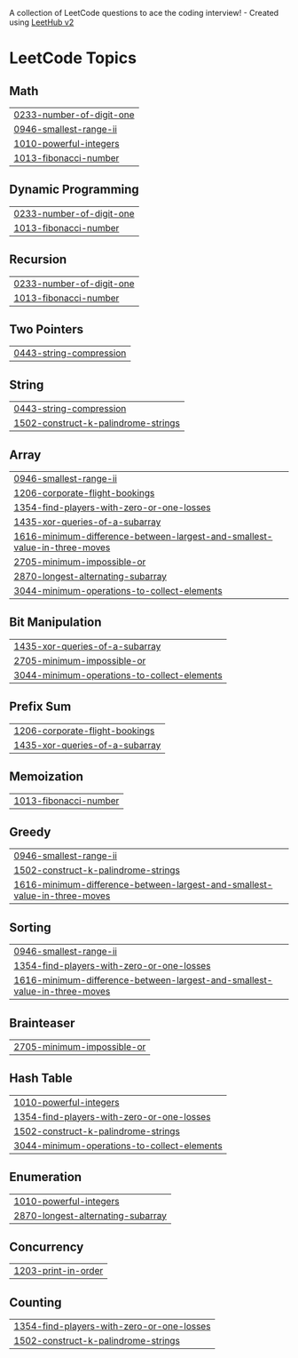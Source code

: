 A collection of LeetCode questions to ace the coding interview! - Created using [LeetHub v2](https://github.com/arunbhardwaj/LeetHub-2.0)
<!---LeetCode Topics Start-->
# LeetCode Topics
## Math
|  |
| ------- |
| [0233-number-of-digit-one](https://github.com/hamna321/Leetcode-Q-242/tree/master/0233-number-of-digit-one) |
| [0946-smallest-range-ii](https://github.com/hamna321/LeetcodeQuestions/tree/master/0946-smallest-range-ii) |
| [1010-powerful-integers](https://github.com/hamna321/LeetcodeQuestions/tree/master/1010-powerful-integers) |
| [1013-fibonacci-number](https://github.com/hamna321/Leetcode-Q-242/tree/master/1013-fibonacci-number) |
## Dynamic Programming
|  |
| ------- |
| [0233-number-of-digit-one](https://github.com/hamna321/Leetcode-Q-242/tree/master/0233-number-of-digit-one) |
| [1013-fibonacci-number](https://github.com/hamna321/Leetcode-Q-242/tree/master/1013-fibonacci-number) |
## Recursion
|  |
| ------- |
| [0233-number-of-digit-one](https://github.com/hamna321/Leetcode-Q-242/tree/master/0233-number-of-digit-one) |
| [1013-fibonacci-number](https://github.com/hamna321/Leetcode-Q-242/tree/master/1013-fibonacci-number) |
## Two Pointers
|  |
| ------- |
| [0443-string-compression](https://github.com/hamna321/Leetcode-Q-242/tree/master/0443-string-compression) |
## String
|  |
| ------- |
| [0443-string-compression](https://github.com/hamna321/Leetcode-Q-242/tree/master/0443-string-compression) |
| [1502-construct-k-palindrome-strings](https://github.com/hamna321/LeetcodeQuestions/tree/master/1502-construct-k-palindrome-strings) |
## Array
|  |
| ------- |
| [0946-smallest-range-ii](https://github.com/hamna321/LeetcodeQuestions/tree/master/0946-smallest-range-ii) |
| [1206-corporate-flight-bookings](https://github.com/hamna321/LeetcodeQuestions/tree/master/1206-corporate-flight-bookings) |
| [1354-find-players-with-zero-or-one-losses](https://github.com/hamna321/LeetcodeQuestions/tree/master/1354-find-players-with-zero-or-one-losses) |
| [1435-xor-queries-of-a-subarray](https://github.com/hamna321/Leetcode-Q-242/tree/master/1435-xor-queries-of-a-subarray) |
| [1616-minimum-difference-between-largest-and-smallest-value-in-three-moves](https://github.com/hamna321/LeetcodeQuestions/tree/master/1616-minimum-difference-between-largest-and-smallest-value-in-three-moves) |
| [2705-minimum-impossible-or](https://github.com/hamna321/LeetcodeQuestions/tree/master/2705-minimum-impossible-or) |
| [2870-longest-alternating-subarray](https://github.com/hamna321/LeetcodeQuestions/tree/master/2870-longest-alternating-subarray) |
| [3044-minimum-operations-to-collect-elements](https://github.com/hamna321/LeetcodeQuestions/tree/master/3044-minimum-operations-to-collect-elements) |
## Bit Manipulation
|  |
| ------- |
| [1435-xor-queries-of-a-subarray](https://github.com/hamna321/Leetcode-Q-242/tree/master/1435-xor-queries-of-a-subarray) |
| [2705-minimum-impossible-or](https://github.com/hamna321/LeetcodeQuestions/tree/master/2705-minimum-impossible-or) |
| [3044-minimum-operations-to-collect-elements](https://github.com/hamna321/LeetcodeQuestions/tree/master/3044-minimum-operations-to-collect-elements) |
## Prefix Sum
|  |
| ------- |
| [1206-corporate-flight-bookings](https://github.com/hamna321/LeetcodeQuestions/tree/master/1206-corporate-flight-bookings) |
| [1435-xor-queries-of-a-subarray](https://github.com/hamna321/Leetcode-Q-242/tree/master/1435-xor-queries-of-a-subarray) |
## Memoization
|  |
| ------- |
| [1013-fibonacci-number](https://github.com/hamna321/Leetcode-Q-242/tree/master/1013-fibonacci-number) |
## Greedy
|  |
| ------- |
| [0946-smallest-range-ii](https://github.com/hamna321/LeetcodeQuestions/tree/master/0946-smallest-range-ii) |
| [1502-construct-k-palindrome-strings](https://github.com/hamna321/LeetcodeQuestions/tree/master/1502-construct-k-palindrome-strings) |
| [1616-minimum-difference-between-largest-and-smallest-value-in-three-moves](https://github.com/hamna321/LeetcodeQuestions/tree/master/1616-minimum-difference-between-largest-and-smallest-value-in-three-moves) |
## Sorting
|  |
| ------- |
| [0946-smallest-range-ii](https://github.com/hamna321/LeetcodeQuestions/tree/master/0946-smallest-range-ii) |
| [1354-find-players-with-zero-or-one-losses](https://github.com/hamna321/LeetcodeQuestions/tree/master/1354-find-players-with-zero-or-one-losses) |
| [1616-minimum-difference-between-largest-and-smallest-value-in-three-moves](https://github.com/hamna321/LeetcodeQuestions/tree/master/1616-minimum-difference-between-largest-and-smallest-value-in-three-moves) |
## Brainteaser
|  |
| ------- |
| [2705-minimum-impossible-or](https://github.com/hamna321/LeetcodeQuestions/tree/master/2705-minimum-impossible-or) |
## Hash Table
|  |
| ------- |
| [1010-powerful-integers](https://github.com/hamna321/LeetcodeQuestions/tree/master/1010-powerful-integers) |
| [1354-find-players-with-zero-or-one-losses](https://github.com/hamna321/LeetcodeQuestions/tree/master/1354-find-players-with-zero-or-one-losses) |
| [1502-construct-k-palindrome-strings](https://github.com/hamna321/LeetcodeQuestions/tree/master/1502-construct-k-palindrome-strings) |
| [3044-minimum-operations-to-collect-elements](https://github.com/hamna321/LeetcodeQuestions/tree/master/3044-minimum-operations-to-collect-elements) |
## Enumeration
|  |
| ------- |
| [1010-powerful-integers](https://github.com/hamna321/LeetcodeQuestions/tree/master/1010-powerful-integers) |
| [2870-longest-alternating-subarray](https://github.com/hamna321/LeetcodeQuestions/tree/master/2870-longest-alternating-subarray) |
## Concurrency
|  |
| ------- |
| [1203-print-in-order](https://github.com/hamna321/LeetcodeQuestions/tree/master/1203-print-in-order) |
## Counting
|  |
| ------- |
| [1354-find-players-with-zero-or-one-losses](https://github.com/hamna321/LeetcodeQuestions/tree/master/1354-find-players-with-zero-or-one-losses) |
| [1502-construct-k-palindrome-strings](https://github.com/hamna321/LeetcodeQuestions/tree/master/1502-construct-k-palindrome-strings) |
<!---LeetCode Topics End-->